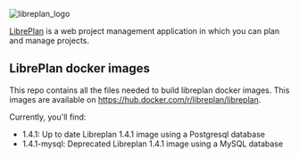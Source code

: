 ![libreplan_logo](https://avatars.githubusercontent.com/u/12512367?s=96&v=4)

[LibrePlan](https://www.libreplan.dev/) is a web project management application in which you can plan and manage projects.

## LibrePlan docker images

This repo contains all the files needed to build libreplan docker images.
This images are available on https://hub.docker.com/r/libreplan/libreplan.

Currently, you'll find:

- 1.4.1: Up to date Libreplan 1.4.1 image using a Postgresql database
- 1.4.1-mysql: Deprecated Libreplan 1.4.1 image using a MySQL database


